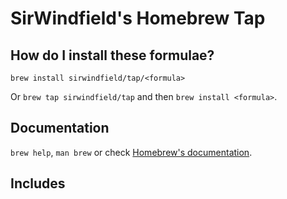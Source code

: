 # SirWindfield's Homebrew Tap

## How do I install these formulae?

`brew install sirwindfield/tap/<formula>`

Or `brew tap sirwindfield/tap` and then `brew install <formula>`.

## Documentation

`brew help`, `man brew` or check [Homebrew's documentation](https://docs.brew.sh).


## Includes
